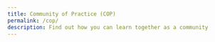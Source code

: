 ```yaml
---
title: Community of Practice (COP)
permalink: /cop/
description: Find out how you can learn together as a community
---
```

